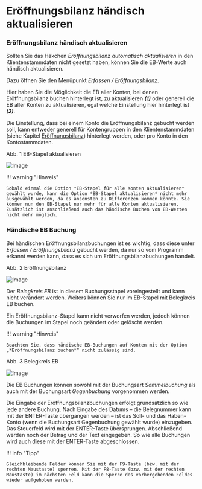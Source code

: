 # Eröffnungsbilanz händisch aktualisieren

### Eröffnungsbilanz händisch aktualisieren


Sollten Sie das Häkchen *Eröffnungsbilanz automatisch aktualisieren* in den Klientenstammdaten nicht gesetzt haben, können Sie die EB-Werte auch händisch aktualisieren.

Dazu öffnen Sie den Menüpunkt *Erfassen / Eröffnungsbilanz*.


Hier haben Sie die Möglichkeit die EB aller Konten, bei denen Eröffnungsbilanz buchen hinterlegt ist, zu aktualisieren ***(1)*** oder generell die EB aller Konten zu aktualisieren, egal welche Einstellung hier hinterlegt ist ***(2)***.

Die Einstellung, dass bei einem Konto die Eröffnungsbilanz gebucht werden soll, kann entweder generell für Kontengruppen in den Klientenstammdaten (siehe Kapitel [Eröffnungsbilanz](FIBUNext/Eroffnungsbilanz.md)) hinterlegt werden, oder pro Konto in den Kontostammdaten.


Abb. 1 EB-Stapel aktualisieren

![Image](<img/NeuesElement44.png>)


!!! warning "Hinweis"

    Sobald einmal die Option *EB-Stapel für alle Konten aktualisieren* gewählt wurde, kann die Option *EB-Stapel aktualisieren* nicht mehr ausgewählt werden, da es ansonsten zu Differenzen kommen könnte. Sie können nun den EB-Stapel nur mehr für alle Konten aktualisieren. Zusätzlich ist anschließend auch das händische Buchen von EB-Werten nicht mehr möglich.


### Händische EB Buchung


Bei händischen Eröffnungsbilanzbuchungen ist es wichtig, dass diese unter *Erfassen / Eröffnungsbilanz* gebucht werden, da nur so vom Programm erkannt werden kann, dass es sich um Eröffnungsbilanzbuchungen handelt.


Abb. 2 Eröffnungsbilanz

![Image](<img/NeuesElement43.png>)


Der *Belegkreis EB* ist in diesem Buchungsstapel voreingestellt und kann nicht verändert werden. Weiters können Sie nur im EB-Stapel mit Belegkreis EB buchen.

Ein Eröffnungsbilanz-Stapel kann nicht verworfen werden, jedoch können die Buchungen im Stapel noch geändert oder gelöscht werden.


!!! warning "Hinweis"

    Beachten Sie, dass händische EB-Buchungen auf Konten mit der Option „*Eröffnungsbilanz buchen*“ nicht zulässig sind.


Abb. 3 Belegkreis EB

![Image](<img/NeuesElement42.png>)


Die EB Buchungen können sowohl mit der Buchungsart *Sammelbuchung* als auch mit der Buchungsart *Gegenbuchung* vorgenommen werden.

Die Eingabe der Eröffnungsbilanzbuchungen erfolgt grundsätzlich so wie jede andere Buchung. Nach Eingabe des Datums – die Belegnummer kann mit der ENTER-Taste übergangen werden – ist das Soll- und das Haben-Konto (wenn die Buchungsart Gegenbuchung gewählt wurde) einzugeben. Das Steuerfeld wird mit der ENTER-Taste übersprungen. Abschließend werden noch der Betrag und der Text eingegeben. So wie alle Buchungen wird auch diese mit der ENTER-Taste abgeschlossen.


!!! info "Tipp"

    Gleichbleibende Felder können Sie mit der F9-Taste (bzw. mit der rechten Maustaste) sperren. Mit der F8-Taste (bzw. mit der rechten Maustaste) im nächsten Feld kann die Sperre des vorhergehenden Feldes wieder aufgehoben werden.

